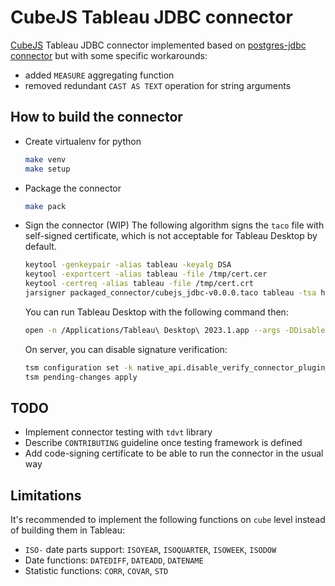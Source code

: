 # CubeJS Tableau JDBC connector

[CubeJS](https://cube.dev/) Tableau JDBC connector implemented based on
[postgres-jdbc connector](https://github.com/tableau/connector-plugin-sdk/tree/master/samples/plugins/postgres_jdbc)
but with some specific workarounds:

- added `MEASURE` aggregating function
- removed redundant `CAST AS TEXT` operation for string arguments

## How to build the connector

- Create virtualenv for python

    ```bash
    make venv
    make setup
    ```

- Package the connector

  ```bash
  make pack
  ```

- Sign the connector (WIP)
  The following algorithm signs the `taco` file with self-signed certificate,
  which is not acceptable for Tableau Desktop by default.

  ```bash
  keytool -genkeypair -alias tableau -keyalg DSA
  keytool -exportcert -alias tableau -file /tmp/cert.cer
  keytool -certreq -alias tableau -file /tmp/cert.crt
  jarsigner packaged_connector/cubejs_jdbc-v0.0.0.taco tableau -tsa http://sha256timestamp.ws.symantec.com/sha256/timestamp -verbose -certs
  ```

  You can run Tableau Desktop with the following command then:

  ```bash
  open -n /Applications/Tableau\ Desktop\ 2023.1.app --args -DDisableVerifyConnectorPluginSignature=true
  ```

  On server, you can disable signature verification:

  ```bash
  tsm configuration set -k native_api.disable_verify_connector_plugin_signature -v true
  tsm pending-changes apply
  ```

## TODO

- Implement connector testing with `tdvt` library
- Describe `CONTRIBUTING` guideline once testing framework is defined
- Add code-signing certificate to be able to run the connector in the usual way

## Limitations

It's recommended to implement the following functions on `cube` level instead of building them in Tableau:

- `ISO-` date parts support: `ISOYEAR`, `ISOQUARTER`, `ISOWEEK`, `ISODOW`
- Date functions: `DATEDIFF`, `DATEADD`, `DATENAME`
- Statistic functions: `CORR`, `COVAR`, `STD`
